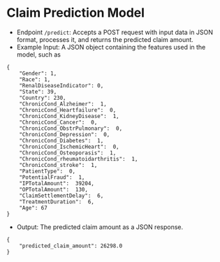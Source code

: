 #   Claim Prediction Model
- Endpoint `/predict`: Accepts a POST request with input data in JSON format, processes it, and returns the predicted claim amount.
- Example Input: A JSON object containing the features used in the model, such as 
```
{
    "Gender": 1,
    "Race": 1,
    "RenalDiseaseIndicator": 0, 
    "State": 39, 
    "Country": 230,
    "ChronicCond_Alzheimer":  1,
    "ChronicCond_Heartfailure":  0,
    "ChronicCond_KidneyDisease":  1,
    "ChronicCond_Cancer":  0,
    "ChronicCond_ObstrPulmonary":  0,
    "ChronicCond_Depression":  0,
    "ChronicCond_Diabetes":  1,
    "ChronicCond_IschemicHeart":  0,
    "ChronicCond_Osteoporasis":  1,
    "ChronicCond_rheumatoidarthritis":  1,
    "ChronicCond_stroke":  1,
    "PatientType":  0,
    "PotentialFraud":  1,
    "IPTotalAmount":  39204,
    "OPTotalAmount":  130,
    "ClaimSettlementDelay":  6,
    "TreatmentDuration":  6,
    "Age": 67
}
```
- Output: The predicted claim amount as a JSON response.
```
{
    "predicted_claim_amount": 26298.0
}
```
